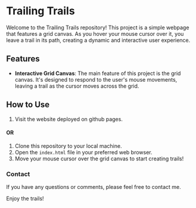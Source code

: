 # Trailing Trails

Welcome to the Trailing Trails repository! This project is a simple webpage that features a grid canvas. As you hover your mouse cursor over it, you leave a trail in its path, creating a dynamic and interactive user experience.

## Features

- **Interactive Grid Canvas**: The main feature of this project is the grid canvas. It's designed to respond to the user's mouse movements, leaving a trail as the cursor moves across the grid.

## How to Use

1. Visit the website deployed on github pages.

#### **OR**

1. Clone this repository to your local machine.
2. Open the `index.html` file in your preferred web browser.
3. Move your mouse cursor over the grid canvas to start creating trails!

### Contact

If you have any questions or comments, please feel free to contact me.

Enjoy the trails!
